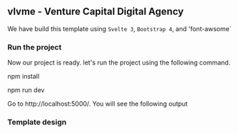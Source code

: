 ## vlvme - Venture Capital Digital Agency

We have build this template using `Svelte 3`, `Bootstrap 4`, and 'font-awsome`

### Run the project
Now our project is ready. let's run the project using the following command.

npm install

npm run dev

Go to http://localhost:5000/. You will see the following output

### Template design

<!-- <img src="#"> -->
